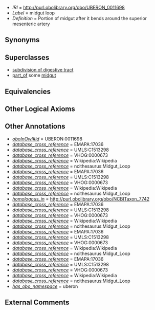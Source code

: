  * *IRI* = http://purl.obolibrary.org/obo/UBERON_0011698
 * *Label* = midgut loop
 * *Definition* = Portion of midgut after it bends around the superior mesenteric artery

## Synonyms


## Superclasses

 * [subdivision of digestive tract](../../UBERON/21/UBERON_0004921.md)
 * [part_of](../../BFO/50/BFO_0000050.md) some [midgut](../../UBERON/45/UBERON_0001045.md)

## Equivalencies


## Other Logical Axioms


## Other Annotations

 * *[oboInOwl#id](../../id/oboInOwl#id.md)* = UBERON:0011698
 * *[database_cross_reference](../../ef/oboInOwl#hasDbXref.md)* = EMAPA:17036
 * *[database_cross_reference](../../ef/oboInOwl#hasDbXref.md)* = UMLS:C1513298
 * *[database_cross_reference](../../ef/oboInOwl#hasDbXref.md)* = VHOG:0000673
 * *[database_cross_reference](../../ef/oboInOwl#hasDbXref.md)* = Wikipedia:Wikipedia
 * *[database_cross_reference](../../ef/oboInOwl#hasDbXref.md)* = ncithesaurus:Midgut_Loop
 * *[database_cross_reference](../../ef/oboInOwl#hasDbXref.md)* = EMAPA:17036
 * *[database_cross_reference](../../ef/oboInOwl#hasDbXref.md)* = UMLS:C1513298
 * *[database_cross_reference](../../ef/oboInOwl#hasDbXref.md)* = VHOG:0000673
 * *[database_cross_reference](../../ef/oboInOwl#hasDbXref.md)* = Wikipedia:Wikipedia
 * *[database_cross_reference](../../ef/oboInOwl#hasDbXref.md)* = ncithesaurus:Midgut_Loop
 * *[homologous_in](../../core#homologous/in/core#homologous_in.md)* = http://purl.obolibrary.org/obo/NCBITaxon_7742
 * *[database_cross_reference](../../ef/oboInOwl#hasDbXref.md)* = EMAPA:17036
 * *[database_cross_reference](../../ef/oboInOwl#hasDbXref.md)* = UMLS:C1513298
 * *[database_cross_reference](../../ef/oboInOwl#hasDbXref.md)* = VHOG:0000673
 * *[database_cross_reference](../../ef/oboInOwl#hasDbXref.md)* = Wikipedia:Wikipedia
 * *[database_cross_reference](../../ef/oboInOwl#hasDbXref.md)* = ncithesaurus:Midgut_Loop
 * *[database_cross_reference](../../ef/oboInOwl#hasDbXref.md)* = EMAPA:17036
 * *[database_cross_reference](../../ef/oboInOwl#hasDbXref.md)* = UMLS:C1513298
 * *[database_cross_reference](../../ef/oboInOwl#hasDbXref.md)* = VHOG:0000673
 * *[database_cross_reference](../../ef/oboInOwl#hasDbXref.md)* = Wikipedia:Wikipedia
 * *[database_cross_reference](../../ef/oboInOwl#hasDbXref.md)* = ncithesaurus:Midgut_Loop
 * *[database_cross_reference](../../ef/oboInOwl#hasDbXref.md)* = EMAPA:17036
 * *[database_cross_reference](../../ef/oboInOwl#hasDbXref.md)* = UMLS:C1513298
 * *[database_cross_reference](../../ef/oboInOwl#hasDbXref.md)* = VHOG:0000673
 * *[database_cross_reference](../../ef/oboInOwl#hasDbXref.md)* = Wikipedia:Wikipedia
 * *[database_cross_reference](../../ef/oboInOwl#hasDbXref.md)* = ncithesaurus:Midgut_Loop
 * *[has_obo_namespace](../../ce/oboInOwl#hasOBONamespace.md)* = uberon

## External Comments

